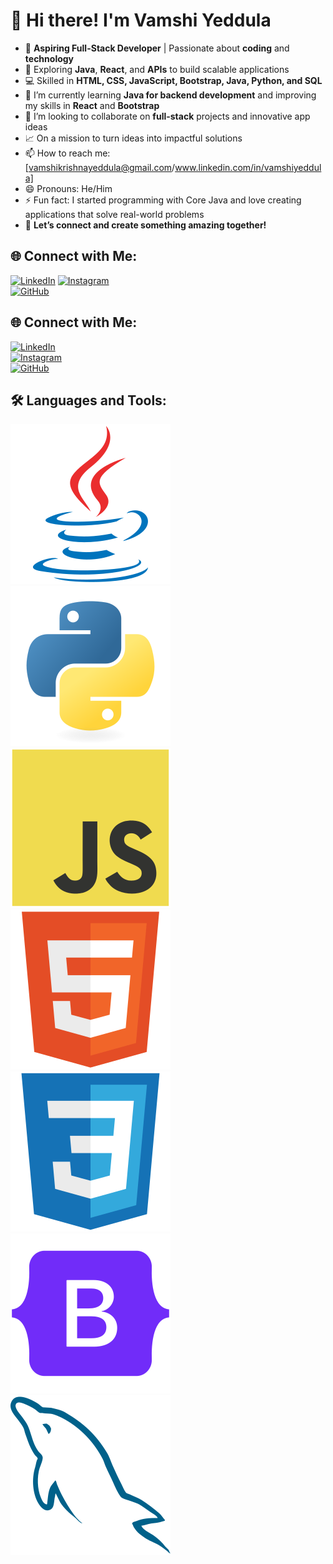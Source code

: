 # 🌟 Hi there! I'm **Vamshi Yeddula**
- 🎯 **Aspiring Full-Stack Developer** | Passionate about **coding** and **technology** 
- 🚀 Exploring **Java**, **React**, and **APIs** to build scalable applications  
- 💻 Skilled in **HTML, CSS, JavaScript, Bootstrap, Java, Python, and SQL**
- 🌱 I’m currently learning **Java for backend development** and improving my skills in **React** and **Bootstrap**
- 💞️ I’m looking to collaborate on **full-stack** projects and innovative app ideas
- 📈 On a mission to turn ideas into impactful solutions
- 📫 How to reach me: [vamshikrishnayeddula@gmail.com/www.linkedin.com/in/vamshiyeddula]
- 😄 Pronouns: He/Him
- ⚡ Fun fact: I started programming with Core Java and love creating applications that solve real-world problems
- 💬 **Let’s connect and create something amazing together!**

## 🌐 Connect with Me:

[![LinkedIn](https://img.shields.io/badge/LinkedIn-%230077B5.svg?style=flat&logo=linkedin&logoColor=white)](https://www.linkedin.com/in/vamshiyeddula/) 
[![Instagram](https://img.shields.io/badge/Instagram-%23E4405F.svg?style=flat&logo=instagram&logoColor=white)](https://www.instagram.com/y.vamshi_krishna/)  
[![GitHub](https://img.shields.io/badge/GitHub-%2312100E.svg?style=flat&logo=github&logoColor=white)](https://github.com/vamshiyeddula)  

## 🌐 Connect with Me:

[![LinkedIn](https://raw.githubusercontent.com/danielcranney/readme-generator/main/public/icons/socials/linkedin.svg)](https://www.linkedin.com/in/www.linkedin.com/in/vamshiyeddula/)    
[![Instagram](https://raw.githubusercontent.com/danielcranney/readme-generator/main/public/icons/socials/instagram.svg)](https://www.instagram.com/y.vamshi_krishna/)  
[![GitHub](https://raw.githubusercontent.com/danielcranney/readme-generator/main/public/icons/socials/github.svg)](https://github.com/vamshiyeddula)  

## 🛠 Languages and Tools:

[![Java](https://raw.githubusercontent.com/devicons/devicon/master/icons/java/java-original.svg)](https://www.java.com)  
[![Python](https://raw.githubusercontent.com/devicons/devicon/master/icons/python/python-original.svg)](https://www.python.org)  
[![JavaScript](https://raw.githubusercontent.com/devicons/devicon/master/icons/javascript/javascript-original.svg)](https://www.javascript.com)  
[![HTML5](https://raw.githubusercontent.com/devicons/devicon/master/icons/html5/html5-original.svg)](https://developer.mozilla.org/en-US/docs/Web/HTML)  
[![CSS3](https://raw.githubusercontent.com/devicons/devicon/master/icons/css3/css3-original.svg)](https://developer.mozilla.org/en-US/docs/Web/CSS)  
[![Bootstrap](https://raw.githubusercontent.com/devicons/devicon/master/icons/bootstrap/bootstrap-plain.svg)](https://getbootstrap.com)  
[![MySQL](https://raw.githubusercontent.com/devicons/devicon/master/icons/mysql/mysql-original.svg)](https://www.mysql.com)  
